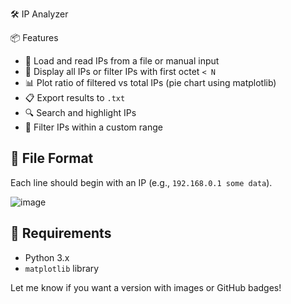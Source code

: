  🛠️ IP Analyzer

📦 Features

* 📂 Load and read IPs from a file or manual input
* 🔎 Display all IPs or filter IPs with first octet `< N`
* 📊 Plot ratio of filtered vs total IPs (pie chart using matplotlib)
* 📋 Export results to `.txt`
* 🔍 Search and highlight IPs
* 🔄 Filter IPs within a custom range


## 📁 File Format

Each line should begin with an IP (e.g., `192.168.0.1 some data`).

![image](https://github.com/user-attachments/assets/a7f5f3c2-b521-4347-b7f9-0be6a3f37a61)


## 🧰 Requirements

* Python 3.x
* `matplotlib` library



Let me know if you want a version with images or GitHub badges!
